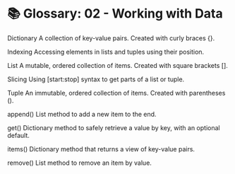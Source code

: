 #  📚 Glossary: 02 - Working with Data

Dictionary
A collection of key-value pairs. Created with curly braces {}.

Indexing
Accessing elements in lists and tuples using their position.

List
A mutable, ordered collection of items. Created with square brackets [].

Slicing
Using [start:stop] syntax to get parts of a list or tuple.

Tuple
An immutable, ordered collection of items. Created with parentheses ().

append()
List method to add a new item to the end.

get()
Dictionary method to safely retrieve a value by key, with an optional default.

items()
Dictionary method that returns a view of key-value pairs.

remove()
List method to remove an item by value.
